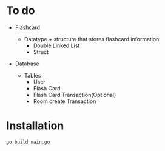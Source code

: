# To do

- Flashcard  
    + Datatype + structure that stores flashcard information 
        + Double Linked List
        + Struct
    
-  Database
    + Tables
        + User
        + Flash Card
        + Flash Card Transaction(Optional)
        + Room create Transaction 

# Installation
```bash 
go build main.go
```